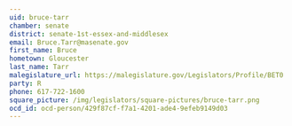 ```yaml
---
uid: bruce-tarr
chamber: senate
district: senate-1st-essex-and-middlesex
email: Bruce.Tarr@masenate.gov
first_name: Bruce
hometown: Gloucester
last_name: Tarr
malegislature_url: https://malegislature.gov/Legislators/Profile/BET0
party: R
phone: 617-722-1600
square_picture: /img/legislators/square-pictures/bruce-tarr.png
ocd_id: ocd-person/429f87cf-f7a1-4201-ade4-9efeb9149d03
---
```


